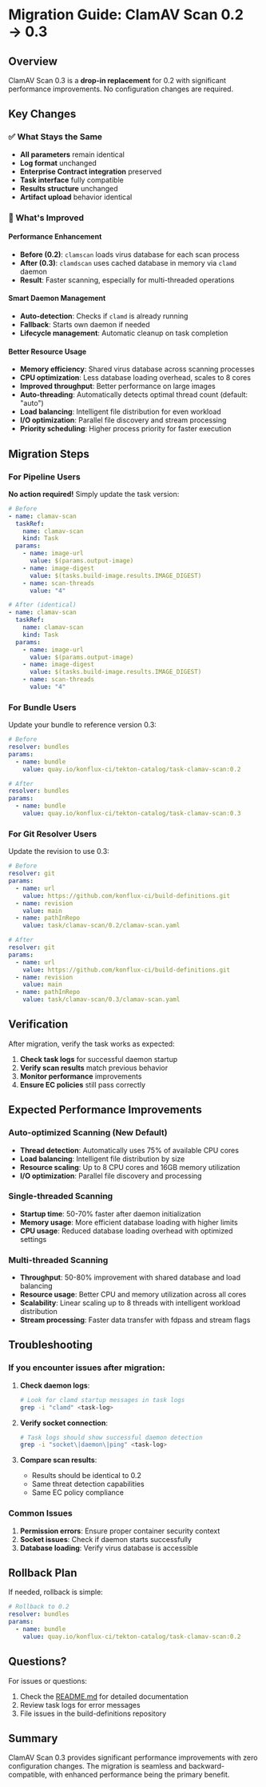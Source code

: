 # Migration Guide: ClamAV Scan 0.2 → 0.3

## Overview

ClamAV Scan 0.3 is a **drop-in replacement** for 0.2 with significant performance improvements. No configuration changes are required.

## Key Changes

### ✅ What Stays the Same
- **All parameters** remain identical
- **Log format** unchanged
- **Enterprise Contract integration** preserved
- **Task interface** fully compatible
- **Results structure** unchanged
- **Artifact upload** behavior identical

### 🚀 What's Improved

#### Performance Enhancement
- **Before (0.2)**: `clamscan` loads virus database for each scan process
- **After (0.3)**: `clamdscan` uses cached database in memory via `clamd` daemon
- **Result**: Faster scanning, especially for multi-threaded operations

#### Smart Daemon Management
- **Auto-detection**: Checks if `clamd` is already running
- **Fallback**: Starts own daemon if needed
- **Lifecycle management**: Automatic cleanup on task completion

#### Better Resource Usage
- **Memory efficiency**: Shared virus database across scanning processes
- **CPU optimization**: Less database loading overhead, scales to 8 cores
- **Improved throughput**: Better performance on large images
- **Auto-threading**: Automatically detects optimal thread count (default: "auto")
- **Load balancing**: Intelligent file distribution for even workload
- **I/O optimization**: Parallel file discovery and stream processing
- **Priority scheduling**: Higher process priority for faster execution

## Migration Steps

### For Pipeline Users
**No action required!** Simply update the task version:

```yaml
# Before
- name: clamav-scan
  taskRef:
    name: clamav-scan
    kind: Task
  params:
    - name: image-url
      value: $(params.output-image)
    - name: image-digest
      value: $(tasks.build-image.results.IMAGE_DIGEST)
    - name: scan-threads
      value: "4"

# After (identical)
- name: clamav-scan
  taskRef:
    name: clamav-scan
    kind: Task
  params:
    - name: image-url
      value: $(params.output-image)
    - name: image-digest
      value: $(tasks.build-image.results.IMAGE_DIGEST)
    - name: scan-threads
      value: "4"
```

### For Bundle Users
Update your bundle to reference version 0.3:

```yaml
# Before
resolver: bundles
params:
  - name: bundle
    value: quay.io/konflux-ci/tekton-catalog/task-clamav-scan:0.2

# After
resolver: bundles
params:
  - name: bundle
    value: quay.io/konflux-ci/tekton-catalog/task-clamav-scan:0.3
```

### For Git Resolver Users
Update the revision to use 0.3:

```yaml
# Before
resolver: git
params:
  - name: url
    value: https://github.com/konflux-ci/build-definitions.git
  - name: revision
    value: main
  - name: pathInRepo
    value: task/clamav-scan/0.2/clamav-scan.yaml

# After
resolver: git
params:
  - name: url
    value: https://github.com/konflux-ci/build-definitions.git
  - name: revision
    value: main
  - name: pathInRepo
    value: task/clamav-scan/0.3/clamav-scan.yaml
```

## Verification

After migration, verify the task works as expected:

1. **Check task logs** for successful daemon startup
2. **Verify scan results** match previous behavior
3. **Monitor performance** improvements
4. **Ensure EC policies** still pass correctly

## Expected Performance Improvements

### Auto-optimized Scanning (New Default)
- **Thread detection**: Automatically uses 75% of available CPU cores
- **Load balancing**: Intelligent file distribution by size
- **Resource scaling**: Up to 8 CPU cores and 16GB memory utilization
- **I/O optimization**: Parallel file discovery and processing

### Single-threaded Scanning
- **Startup time**: 50-70% faster after daemon initialization
- **Memory usage**: More efficient database loading with higher limits
- **CPU usage**: Reduced database loading overhead with optimized settings

### Multi-threaded Scanning
- **Throughput**: 50-80% improvement with shared database and load balancing
- **Resource usage**: Better CPU and memory utilization across all cores
- **Scalability**: Linear scaling up to 8 threads with intelligent workload distribution
- **Stream processing**: Faster data transfer with fdpass and stream flags

## Troubleshooting

### If you encounter issues after migration:

1. **Check daemon logs**:
   ```bash
   # Look for clamd startup messages in task logs
   grep -i "clamd" <task-log>
   ```

2. **Verify socket connection**:
   ```bash
   # Task logs should show successful daemon detection
   grep -i "socket\|daemon\|ping" <task-log>
   ```

3. **Compare scan results**:
   - Results should be identical to 0.2
   - Same threat detection capabilities
   - Same EC policy compliance

### Common Issues

1. **Permission errors**: Ensure proper container security context
2. **Socket issues**: Check if daemon starts successfully
3. **Database loading**: Verify virus database is accessible

## Rollback Plan

If needed, rollback is simple:

```yaml
# Rollback to 0.2
resolver: bundles
params:
  - name: bundle
    value: quay.io/konflux-ci/tekton-catalog/task-clamav-scan:0.2
```

## Questions?

For issues or questions:
1. Check the [README.md](README.md) for detailed documentation
2. Review task logs for error messages
3. File issues in the build-definitions repository

## Summary

ClamAV Scan 0.3 provides significant performance improvements with zero configuration changes. The migration is seamless and backward-compatible, with enhanced performance being the primary benefit. 